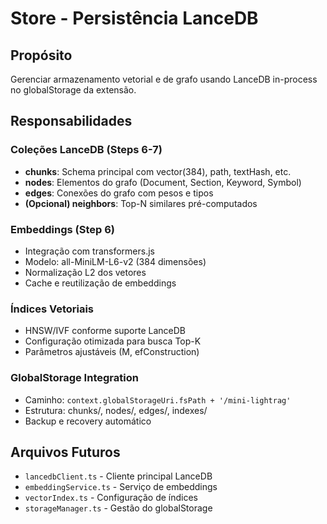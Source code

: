 # Store - Persistência LanceDB

## Propósito
Gerenciar armazenamento vetorial e de grafo usando LanceDB in-process no globalStorage da extensão.

## Responsabilidades

### Coleções LanceDB (Steps 6-7)
- **chunks**: Schema principal com vector(384), path, textHash, etc.
- **nodes**: Elementos do grafo (Document, Section, Keyword, Symbol)
- **edges**: Conexões do grafo com pesos e tipos
- **(Opcional) neighbors**: Top-N similares pré-computados

### Embeddings (Step 6)
- Integração com transformers.js
- Modelo: all-MiniLM-L6-v2 (384 dimensões)
- Normalização L2 dos vetores
- Cache e reutilização de embeddings

### Índices Vetoriais
- HNSW/IVF conforme suporte LanceDB
- Configuração otimizada para busca Top-K
- Parâmetros ajustáveis (M, efConstruction)

### GlobalStorage Integration
- Caminho: `context.globalStorageUri.fsPath + '/mini-lightrag'`
- Estrutura: chunks/, nodes/, edges/, indexes/
- Backup e recovery automático

## Arquivos Futuros
- `lancedbClient.ts` - Cliente principal LanceDB
- `embeddingService.ts` - Serviço de embeddings
- `vectorIndex.ts` - Configuração de índices
- `storageManager.ts` - Gestão do globalStorage
